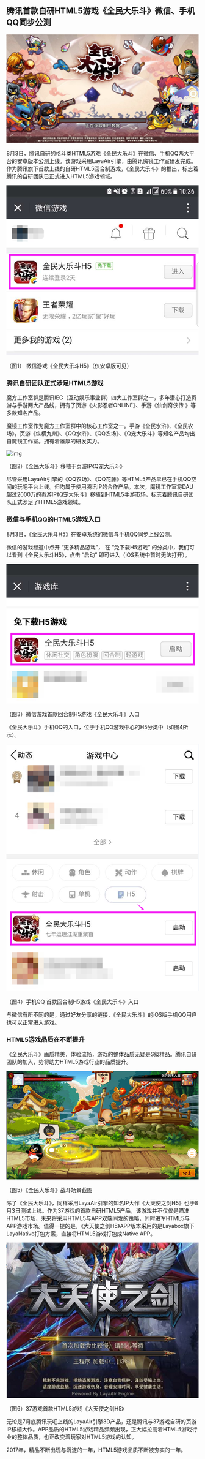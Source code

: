 ## 腾讯首款自研HTML5游戏《全民大乐斗》微信、手机QQ同步公测

![img](1.jpg)



​	8月3日，腾讯自研的格斗类HTML5游戏《全民大乐斗》在微信、手机QQ两大平台的安卓版本公测上线。该游戏采用LayaAir引擎，由腾讯魔镜工作室研发完成。作为腾讯旗下首款上线的自研HTML5回合制游戏，《全民大乐斗》的推出，标志着腾讯的自研团队已正式进入HTML5游戏领域。



![img](2.png)

（图1） 微信游戏《全民大乐斗H5》（仅安卓版可见）



### 腾讯自研团队正式涉足HTML5游戏

魔方工作室群是腾讯IEG（互动娱乐事业群）四大工作室群之一，多年潜心打造页游与手游两大产品线，拥有了页游《火影忍者ONLINE》、手游《仙剑奇侠传 》等多款知名产品。

魔镜工作室作为魔方工作室群中的核心工作室之一。手游《全民水浒》、《全民农场》，页游《纵横九州》、《QQ水浒》、《QQ农场》、《Q宠大乐斗》等知名产品均出自魔镜工作室。拥有着雄厚的研发实力。

![img](http://mmbiz.qpic.cn/mmbiz_jpg/r3Uu3clxncaia30znrr7R4vibyz2qJkicHkTtqxsEyhKcxNeZvtI4fyAib0sbthIpw5gD5FYke6L9gcaPa6Pnk8QiaA/640?wx_fmt=jpeg&tp=webp&wxfrom=5&wx_lazy=1)

（图2）《全民大乐斗》移植于页游IP《Q宠大乐斗》

尽管采用LayaAir引擎的《QQ农场》、《QQ花藤》等HTML5产品早已在手机QQ空间的玩吧平台上线。但均属于使用腾讯IP的合作产品。本次，魔镜工作室将DAU超过2000万的页游IP《Q宠大乐斗》移植到HTML5手游市场，标志着腾讯自研团队正式涉足了HTML5游戏领域。



### 微信与手机QQ的HTML5游戏入口

8月3日，《全民大乐斗H5》在安卓系统的微信与手机QQ同步上线公测。

微信的游戏频道中点开 “更多精品游戏”， 在 “免下载H5游戏” 的分类中，我们可以看到《全民大乐斗H5》，点击 “启动” 即可进入（iOS系统中暂时无法打开）。

![img](3.png)

（图3）微信游戏首款回合制H5游戏《全民大乐斗》入口

《全民大乐斗》手机QQ的入口，位于手机QQ游戏中心的H5分类中（如图4所示）。

![img](4.png)

（图4）手机QQ 首款回合制H5游戏《全民大乐斗》入口



与微信有所不同的是，通过好友分享的链接，《全民大乐斗》的iOS版手机QQ用户也可以正常进入游戏。

### HTML5游戏品质在不断提升

《全民大乐斗》画质精美，体验流畅，游戏的整体品质无疑是S级精品。腾讯自研团队的加入，势将助力HTML5游戏行业的品质提升。

![img](5.png)

（图5）《全民大乐斗》战斗场景截图



除了《全民大乐斗》，同样采用LayaAir引擎的知名IP大作《大天使之剑H5》也于8月3日测试上线。作为37游戏的首款自研HTML5产品，该游戏并不仅仅是瞄准HTML5市场，未来将采用HTML5与APP双端同发的策略，同时进军HTML5与APP游戏市场。值得一提的是，《大天使之剑H5》APP版本采用的是Layabox旗下LayaNative打包方案，直接将HTML5游戏打包成Native APP。

![img](6.png)

（图6）37游戏首款HTML5游戏《大天使之剑H5》



无论是7月底腾讯玩吧上线的LayaAir引擎3D产品，还是腾讯与37游戏自研的页游IP移植大作。APP品质的HTML5游戏精品频频出现，正大幅拉高着HTML5游戏行业的整体品质，也正改变着玩家对HTML5游戏的认知。

2017年，精品不断出现与沉淀的一年，HTML5游戏品质不断被夯实的一年。